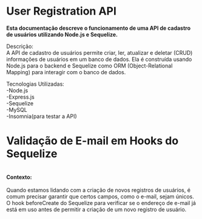 <h1>User Registration API</h1>

<strong>Esta documentação descreve o funcionamento de uma API de cadastro de usuários utilizando Node.js e Sequelize.</strong>

Descrição: <br>
A API de cadastro de usuários permite criar, ler, atualizar e deletar (CRUD) informações de usuários em um banco de dados. Ela é construída usando Node.js para o backend e Sequelize como ORM (Object-Relational Mapping) para interagir com o banco de dados.

Tecnologias Utilizadas: <br>
-Node.js <br>
-Express.js <br>
-Sequelize <br>
-MySQL <br>
-Insomnia(para testar a API)

<h1>Validação de E-mail em Hooks do Sequelize</h1>
<br>
<strong>Contexto:</strong> <br>
<br>
Quando estamos lidando com a criação de novos registros de usuários, é comum precisar garantir que certos campos, como o e-mail, sejam únicos. O hook beforeCreate do Sequelize para verificar se o endereço de e-mail já está em uso antes de permitir a criação de um novo registro de usuário.
